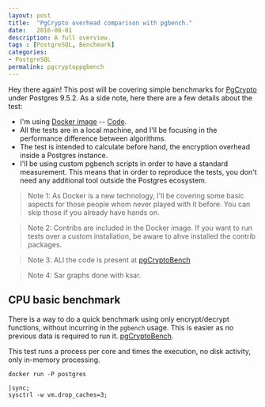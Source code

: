 ```yaml
---
layout: post
title:  "PgCrypto overhead comparison with pgbench."
date:   2016-08-01
description: A full overview.
tags : [PostgreSQL, Benchmark]
categories:
- PostgreSQL
permalink: pgcryptoppgbench
---
```


Hey there again! This post will be covering simple benchmarks for [PgCrypto](https://www.postgresql.org/docs/9.5/static/pgcrypto.html) under
Postgres 9.5.2. As a side note, here there are a few details about the test:

- I'm using [Docker image](https://hub.docker.com/_/postgres/) -- [Code](https://github.com/docker-library/postgres/blob/master/9.5/Dockerfile).
- All the tests are in a local machine, and I'll be focusing in the performance difference
   between algorithms.
- The test is intended to calculate before hand, the encryption overhead inside
  a Postgres instance.
- I'll be using custom pgbench scripts in order to have a standard measurement. This
  means that in order to  reproduce the tests, you don't need any additional tool
  outside the Postgres ecosystem.

> Note 1:
> As Docker is a new technology, I'll be covering some basic aspects for those people
> whom never played with it before. You can skip those if you already have hands on.

> Note 2:
> Contribs are included in the Docker image. If you want to run tests over a custom
> installation, be aware to ahve installed the contrib packages.

> Note 3:
> ALl the code is present at [pgCryptoBench](https://github.com/3manuek/pgCryptoBench)

> Note 4:
> Sar graphs done with ksar.

## CPU basic benchmark

There is a way to do a quick benchmark using only encrypt/decrypt functions, without
incurring in the `pgbench` usage. This is easier as no previous data is required to
run it. [pgCryptoBench](https://github.com/3manuek/pgCryptoBench).

This test runs a process per core and times the execution, no disk activity, only
in-memory processing.


```
docker run -P postgres
```

```
|sync;
sysctrl -w vm.drop_caches=3;
```
